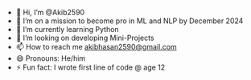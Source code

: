 - 👋 Hi, I’m @Akib2590
- 👀 I’m on a mission to become pro in ML and NLP by December 2024
- 🌱 I’m currently learning Python
- 💞️ I’m looking on developing Mini-Projects
- 📫 How to reach me akibhasan2590@gmail.com
- 😄 Pronouns: He/him
- ⚡ Fun fact: I wrote first line of code @ age 12

<!---
Akib2590/Akib2590 is a ✨ special ✨ repository because its `README.md` (this file) appears on your GitHub profile.
You can click the Preview link to take a look at your changes.
--->
